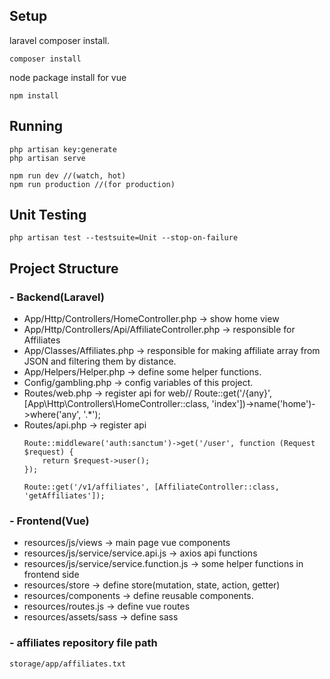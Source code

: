 ## Setup

laravel composer install.

```
composer install
```

node package install for vue

```
npm install
```

## Running

```
php artisan key:generate
php artisan serve

npm run dev //(watch, hot)
npm run production //(for production)
```

## Unit Testing

```
php artisan test --testsuite=Unit --stop-on-failure
```

## Project Structure

### - Backend(Laravel)

- App/Http/Controllers/HomeController.php -> show home view
- App/Http/Controllers/Api/AffiliateController.php -> responsible for Affiliates
- App/Classes/Affiliates.php -> responsible for making affiliate array from JSON and filtering them by distance.
- App/Helpers/Helper.php -> define some helper functions.
- Config/gambling.php -> config variables of this project.
- Routes/web.php -> register api for web// Route::get('/{any}', [App\Http\Controllers\HomeController::class, 'index'])->name('home')->where('any', '.*');
- Routes/api.php -> register api
  ```
  Route::middleware('auth:sanctum')->get('/user', function (Request $request) {
      return $request->user();
  });

  Route::get('/v1/affiliates', [AffiliateController::class, 'getAffiliates']);
  ```
### - Frontend(Vue)

- resources/js/views -> main page vue components
- resources/js/service/service.api.js -> axios api functions
- resources/js/service/service.function.js -> some helper functions in frontend side
- resources/store -> define store(mutation, state, action, getter)
- resources/components -> define reusable components.
- resources/routes.js -> define vue routes
- resources/assets/sass -> define sass

### - affiliates repository file path

```
storage/app/affiliates.txt
```
